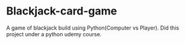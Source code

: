 # Blackjack-card-game
A game of blackjack build using Python(Computer vs Player).
Did this project under a python udemy course.
